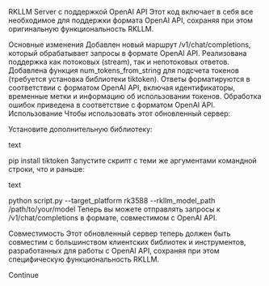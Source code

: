RKLLM Server с поддержкой OpenAI API
Этот код включает в себя все необходимое для поддержки формата OpenAI API, сохраняя при этом оригинальную функциональность RKLLM.

Основные изменения
Добавлен новый маршрут /v1/chat/completions, который обрабатывает запросы в формате OpenAI API.
Реализована поддержка как потоковых (stream), так и непотоковых ответов.
Добавлена функция num_tokens_from_string для подсчета токенов (требуется установка библиотеки tiktoken).
Ответы форматируются в соответствии с форматом OpenAI API, включая идентификаторы, временные метки и информацию об использовании токенов.
Обработка ошибок приведена в соответствие с форматом OpenAI API.
Использование
Чтобы использовать этот обновленный сервер:

Установите дополнительную библиотеку:

text

pip install tiktoken
Запустите скрипт с теми же аргументами командной строки, что и раньше:

text

python script.py --target_platform rk3588 --rkllm_model_path /path/to/your/model
Теперь вы можете отправлять запросы к /v1/chat/completions в формате, совместимом с OpenAI API.

Совместимость
Этот обновленный сервер теперь должен быть совместим с большинством клиентских библиотек и инструментов, разработанных для работы с OpenAI API, сохраняя при этом специфическую функциональность RKLLM.


Continue

